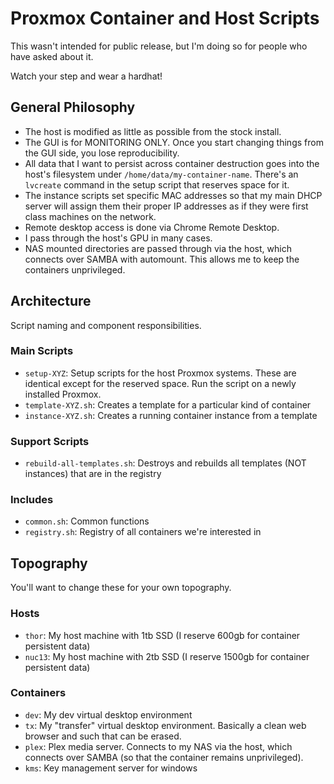 Proxmox Container and Host Scripts
==================================

This wasn't intended for public release, but I'm doing so for people who have asked about it.

Watch your step and wear a hardhat!


## General Philosophy

* The host is modified as little as possible from the stock install.
* The GUI is for MONITORING ONLY. Once you start changing things from the GUI side, you lose reproducibility.
* All data that I want to persist across container destruction goes into the host's filesystem under `/home/data/my-container-name`. There's an `lvcreate` command in the setup script that reserves space for it.
* The instance scripts set specific MAC addresses so that my main DHCP server will assign them their proper IP addresses as if they were first class machines on the network.
* Remote desktop access is done via Chrome Remote Desktop.
* I pass through the host's GPU in many cases.
* NAS mounted directories are passed through via the host, which connects over SAMBA with automount. This allows me to keep the containers unprivileged.

## Architecture

Script naming and component responsibilities.

### Main Scripts

* `setup-XYZ`: Setup scripts for the host Proxmox systems. These are identical except for the reserved space. Run the script on a newly installed Proxmox.
* `template-XYZ.sh`: Creates a template for a particular kind of container
* `instance-XYZ.sh`: Creates a running container instance from a template

### Support Scripts

* `rebuild-all-templates.sh`: Destroys and rebuilds all templates (NOT instances) that are in the registry

### Includes

* `common.sh`: Common functions
* `registry.sh`: Registry of all containers we're interested in


## Topography

You'll want to change these for your own topography.

### Hosts

* `thor`: My host machine with 1tb SSD (I reserve 600gb for container persistent data)
* `nuc13`: My host machine with 2tb SSD (I reserve 1500gb for container persistent data)

### Containers

* `dev`: My dev virtual desktop environment
* `tx`: My "transfer" virtual desktop environment. Basically a clean web browser and such that can be erased.
* `plex`: Plex media server. Connects to my NAS via the host, which connects over SAMBA (so that the container remains unprivileged).
* `kms`: Key management server for windows

